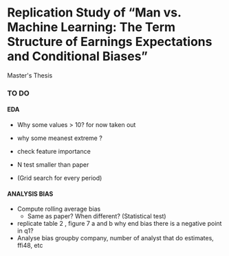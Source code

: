 # Replication Study of “Man vs. Machine Learning: The Term Structure of Earnings Expectations and Conditional Biases” 
Master's Thesis

### TO DO 
#### EDA 
* Why some values > 10? for now taken out
* why some meanest extreme ? 
* check feature importance 
* N test smaller than paper

* (Grid search for every period)

#### ANALYSIS BIAS
* Compute rolling average bias
	* Same as paper? When different? (Statistical test)
* replicate table 2 , figure 7 a and b
	why end bias there is a negative point in q1?
* Analyse bias groupby company, number of analyst that do estimates, ffi48, etc

